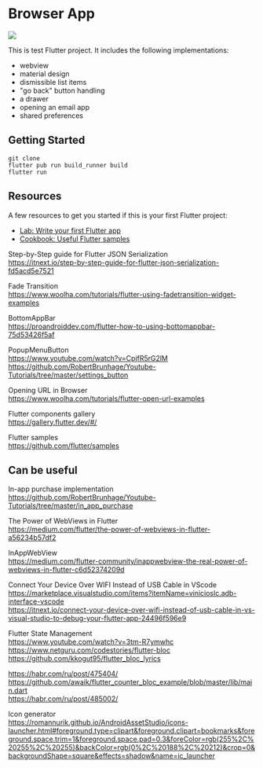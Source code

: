 # Browser App

<img src="https://dl.dropboxusercontent.com/s/76tvqyhyokwmuju/browser-app2.gif">

This is test Flutter project. It includes the following implementations:
- webview
- material design
- dismissible list items
- "go back" button handling
- a drawer
- opening an email app
- shared preferences

## Getting Started
```
git clone  
flutter pub run build_runner build  
flutter run
```
## Resources

A few resources to get you started if this is your first Flutter project:

- [Lab: Write your first Flutter app](https://flutter.dev/docs/get-started/codelab)
- [Cookbook: Useful Flutter samples](https://flutter.dev/docs/cookbook)

Step-by-Step guide for Flutter JSON Serialization  
https://itnext.io/step-by-step-guide-for-flutter-json-serialization-fd5acd5e7521

Fade Transition  
https://www.woolha.com/tutorials/flutter-using-fadetransition-widget-examples

BottomAppBar  
https://proandroiddev.com/flutter-how-to-using-bottomappbar-75d53426f5af

PopupMenuButton  
https://www.youtube.com/watch?v=CpjfR5rG2lM
https://github.com/RobertBrunhage/Youtube-Tutorials/tree/master/settings_button

Opening URL in Browser  
https://www.woolha.com/tutorials/flutter-open-url-examples

Flutter components gallery  
https://gallery.flutter.dev/#/

Flutter samples  
https://github.com/flutter/samples

## Can be useful

In-app purchase implementation  
https://github.com/RobertBrunhage/Youtube-Tutorials/tree/master/in_app_purchase

The Power of WebViews in Flutter  
https://medium.com/flutter/the-power-of-webviews-in-flutter-a56234b57df2

InAppWebView  
https://medium.com/flutter-community/inappwebview-the-real-power-of-webviews-in-flutter-c6d52374209d

Connect Your Device Over WIFI Instead of USB Cable in VScode  
https://marketplace.visualstudio.com/items?itemName=vinicioslc.adb-interface-vscode  
https://itnext.io/connect-your-device-over-wifi-instead-of-usb-cable-in-vs-visual-studio-to-debug-your-flutter-app-24496f596e9

Flutter State Management  
https://www.youtube.com/watch?v=3tm-R7ymwhc  
https://www.netguru.com/codestories/flutter-bloc  
https://github.com/kkogut95/flutter_bloc_lyrics  

https://habr.com/ru/post/475404/  
https://github.com/awaik/flutter_counter_bloc_example/blob/master/lib/main.dart  
https://habr.com/ru/post/485002/  

Icon generator  
https://romannurik.github.io/AndroidAssetStudio/icons-launcher.html#foreground.type=clipart&foreground.clipart=bookmarks&foreground.space.trim=1&foreground.space.pad=0.3&foreColor=rgb(255%2C%20255%2C%20255)&backColor=rgb(0%2C%20188%2C%20212)&crop=0&backgroundShape=square&effects=shadow&name=ic_launcher
